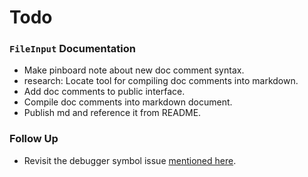 Todo
====

### `FileInput` Documentation
- Make pinboard note about new doc comment syntax.
- research: Locate tool for compiling doc comments into markdown.
- Add doc comments to public interface.
- Compile doc comments into markdown document.
- Publish md and reference it from README.

### Follow Up
- Revisit the debugger symbol issue [mentioned here](https://devforums.apple.com/message/1023288#1023288).
